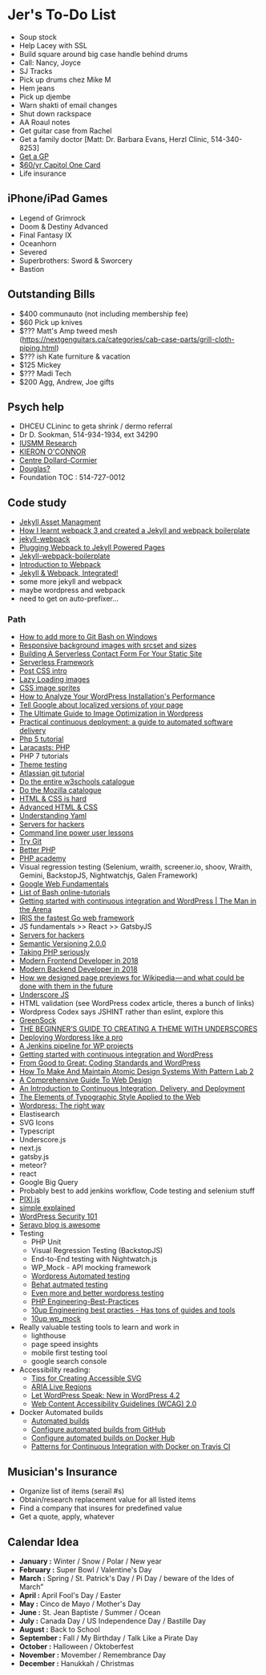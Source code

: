 # Jer's To-Do List

- Soup stock
- Help Lacey with SSL
- Build square around big case handle behind drums
- Call: Nancy, Joyce
- SJ Tracks
- Pick up drums chez Mike M
- Hem jeans
- Pick up djembe
- Warn shakti of email changes
- Shut down rackspace
- AA Roaul notes
- Get guitar case from Rachel
- Get a family doctor [Matt: Dr. Barbara Evans, Herzl Clinic, 514-340-8253]
- [Get a GP](http://gamf.gouv.qc.ca/index_en.html)
- [$60/yr Capitol One Card](http://bit.ly/28Os44b)
- Life insurance

## iPhone/iPad Games

- Legend of Grimrock
- Doom & Destiny Advanced
- Final Fantasy IX
- Oceanhorn
- Severed
- Superbrothers: Sword & Sworcery
- Bastion

## Outstanding Bills

- $400 communauto (not including membership fee)
- $60 Pick up knives
- $??? Matt's Amp tweed mesh (https://nextgenguitars.ca/categories/cab-case-parts/grill-cloth-piping.html)
- $??? ish Kate furniture & vacation
- $125 Mickey
- $??? Madi Tech
- $200 Agg, Andrew, Joe gifts

## Psych help

- DHCEU CLininc to geta shrink / dermo referral
- Dr D. Sookman, 514-934-1934, ext 34290
- [IUSMM Research](http://www.iusmm.ca/research.html)
- [KIERON O'CONNOR](http://www.iusmm.ca/kieronoconnor.html)
- [Centre Dollard-Cormier](http://dependancemontreal.ca/programmes-et-services/adultes)
- [Douglas?](http://www.douglas.qc.ca/?locale=en)
- Foundation TOC : 514-727-0012

## Code study

- [Jekyll Asset Managment](https://webpack.js.org/guides/asset-management/)
- [How I learnt webpack 3 and created a Jekyll and webpack boilerplate](https://medium.com/learning-lab/5-how-i-learnt-webpack-3-and-created-a-jekyll-and-webpack-boilerplate-edd86645fd5e)
- [jekyll-webpack](https://github.com/clenemt/jekyll-webpack/blob/master/README.md)
- [Plugging Webpack to Jekyll Powered Pages](https://www.jonathan-petitcolas.com/2016/08/12/plugging-webpack-to-jekyll-powered-pages.html)
- [Jekyll-webpack-boilerplate](https://github.com/sandoche/Jekyll-webpack-boilerplate/blob/master/README.md)
- [Introduction to Webpack](https://code.tutsplus.com/series/introduction-to-webpack--cms-983)
- [Jekyll & Webpack, Integrated!](https://github.com/allizad/jekyll-webpack)
- some more jekyll and webpack
- maybe wordpress and webpack
- need to get on auto-prefixer...

### Path

- [How to add more to Git Bash on Windows](https://gist.github.com/evanwill/0207876c3243bbb6863e65ec5dc3f058)
- [Responsive background images with srcset and sizes](https://aclaes.com/responsive-background-images-with-srcset-and-sizes/)
- [Building A Serverless Contact Form For Your Static Site](https://www.smashingmagazine.com/2018/05/building-serverless-contact-form-static-website/)
- [Serverless Framework](https://serverless.com/framework/)
- [Post CSS intro](https://www.smashingmagazine.com/2015/12/introduction-to-postcss/)
- [Lazy Loading images](https://css-tricks.com/snippets/javascript/lazy-loading-images/)
- [CSS image sprites](https://www.w3schools.com/css/css_image_sprites.asp)
- [How to Analyze Your WordPress Installation's Performance](https://code.tutsplus.com/tutorials/how-to-analyze-your-wordpress-installations-performance--wp-26472)
- [Tell Google about localized versions of your page](https://support.google.com/webmasters/answer/189077?hl=en)
- [The Ultimate Guide to Image Optimization in Wordpress](https://www.proteusthemes.com/blog/ultimate-guide-image-optimization-wordpress/)
- [Practical continuous deployment: a guide to automated software delivery](https://www.atlassian.com/blog/continuous-delivery/practical-continuous-deployment)
- [Php 5 tutorial](https://www.w3schools.com/php/)
- [Laracasts: PHP](https://laracasts.com/series/php-for-beginners)
- PHP 7 tutorials
- [Theme testing](https://codex.wordpress.org/Theme_Development#Theme_Testing_Process)
- [Atlassian git tutorial](https://www.atlassian.com/git/tutorials/)
- [Do the entire w3schools catalogue](https://www.w3schools.com/)
- [Do the Mozilla catalogue](https://developer.mozilla.org/en-US/)
- [HTML & CSS is hard](https://internetingishard.com/html-and-css/)
- [Advanced HTML & CSS](https://learn.shayhowe.com/advanced-html-css/)
- [Understanding Yaml](https://docs.saltstack.com/en/latest/topics/yaml/)
- [Servers for hackers](https://serversforhackers.com/)
- [Command line power user lessons](https://commandlinepoweruser.com/)
- [Try Git](https://www.codeschool.com/courses/try-git/)
- [Better PHP](https://www.youtube.com/user/betterphp)
- [PHP academy](https://www.youtube.com/user/phpacademy)
- Visual regression testing (Selenium, wraith, screener.io, shoov, Wraith, Gemini, BackstopJS, Nightwatchjs, Galen Framework)
- [Google Web Fundamentals](https://developers.google.com/web/)
- [List of Bash online-tutorials](http://wiki.bash-hackers.org/scripting/tutoriallist)
- [Getting started with continuous integration and WordPress | The Man in the Arena](https://carlalexander.ca/continuous-integration-wordpress/)
- [IRIS the fastest Go web framework](https://github.com/kataras/iris)
- JS fundamentals >> React >> GatsbyJS
- [Servers for hackers](https://serversforhackers.com/)
- [Semantic Versioning 2.0.0](https://semver.org/)
- [Taking PHP seriously](https://slack.engineering/taking-php-seriously-cf7a60065329)
- [Modern Frontend Developer in 2018](https://medium.com/tech-tajawal/modern-frontend-developer-in-2018-4c2072fa2b9c)
- [Modern Backend Developer in 2018](https://medium.com/tech-tajawal/modern-backend-developer-in-2018-6b3f7b5f8b9)
- [How we designed page previews for Wikipedia — and what could be done with them in the future](https://medium.com/freely-sharing-the-sum-of-all-knowledge/how-we-designed-page-previews-for-wikipedia-and-what-could-be-done-with-them-in-the-future-7a5fa6b07b96)
- [Underscore JS](https://underscorejs.org/#collections)
- HTML validation (see WordPress codex article, theres a bunch of links)
- Wordpress Codex says JSHINT rather than eslint, explore this
- [GreenSock](https://greensock.com/)
- [THE BEGINNER’S GUIDE TO CREATING A THEME WITH UNDERSCORES](https://torquemag.io/2017/08/beginners-guide-to-creating-a-theme-underscores/)
- [Deploying Wordpress like a pro](https://www.berriart.com/talks/wordpress-deployment/#/8/4)
- [A Jenkins pipeline for WP projects](https://webdevstudios.com/2018/01/04/jenkins-pipeline-wordpress-projects/)
- [Getting started with continuous integration and WordPress](https://carlalexander.ca/continuous-integration-wordpress/)
- [From Good to Great: Coding Standards and WordPress](https://hs.wpengine.com/recorded-webinar-good2great-coding-stds-wp)
- [How To Make And Maintain Atomic Design Systems With Pattern Lab 2](https://www.smashingmagazine.com/2016/07/building-maintaining-atomic-design-systems-pattern-lab/)
- [A Comprehensive Guide To Web Design](https://www.smashingmagazine.com/2017/11/comprehensive-guide-web-design/)
- [An Introduction to Continuous Integration, Delivery, and Deployment](https://www.digitalocean.com/community/tutorials/an-introduction-to-continuous-integration-delivery-and-deployment)
- [The Elements of Typographic Style Applied to the Web](http://webtypography.net/toc/)
- [Wordpress: The right way](https://www.wptherightway.org/en/)
- Elastisearch
- SVG Icons
- Typescript
- Underscore.js
- next.js
- gatsby.js
- meteor?
- react
- Google Big Query
- Probably best to add jenkins workflow, Code testing and selenium stuff
- [PIXI.js](http://www.pixijs.com/)
- [simple explained](https://www.youtube.com/channel/UCnxrdFPXJMeHru_b4Q_vTPQ/playlists)
- [WordPress Security 101](https://seravo.com/wordpress-security-101/)
- [Seravo blog is awesome](https://seravo.com/blog/)
- Testing
  - PHP Unit
  - Visual Regression Testing (BackstopJS)
  - End-to-End testing with Nightwatch.js
  - WP_Mock - API mocking framework
  - [Wordpress Automated testing](https://make.wordpress.org/core/handbook/testing/automated-testing/)
  - [Behat autmated testing](http://behat.org/en/latest/)
  - [Even more and better wordpress testing](http://wptest.io/)
  - [PHP Engineering-Best-Practices](https://10up.github.io/Engineering-Best-Practices/php/)
  - [10up Engineering best practies - Has tons of guides and tools](https://10up.github.io/Engineering-Best-Practices/)
  - [10up wp_mock](https://github.com/10up/wp_mock)
- Really valuable testing tools to learn and work in
  - lighthouse
  - page speed insights
  - mobile first testing tool
  - google search console
- Accessibility reading:
  - [Tips for Creating Accessible SVG](https://www.sitepoint.com/tips-accessible-svg/)
  - [ARIA Live Regions](https://developer.mozilla.org/en-US/docs/Web/Accessibility/ARIA/ARIA_Live_Regions)
  - [Let WordPress Speak: New in WordPress 4.2](https://make.wordpress.org/accessibility/2015/04/15/let-wordpress-speak-new-in-wordpress-4-2/)
  - [Web Content Accessibility Guidelines (WCAG) 2.0](https://www.w3.org/TR/WCAG20/)
- Docker Automated builds
  - [Automated builds](https://docs.docker.com/docker-cloud/builds/automated-build/)
  - [Configure automated builds from GitHub](https://docs.docker.com/docker-hub/github/)
  - [Configure automated builds on Docker Hub](https://docs.docker.com/docker-hub/builds/)
  - [Patterns for Continuous Integration with Docker on Travis CI](https://medium.com/mobileforgood/patterns-for-continuous-integration-with-docker-on-travis-ci-71857fff14c5)

## Musician's Insurance

- Organize list of items (serail #s)
- Obtain/research replacement value for all listed items
- Find a company that insures for predefined value
- Get a quote, apply, whatever

## Calendar Idea

- **January :** Winter / Snow / Polar / New year
- **February :** Super Bowl / Valentine's Day
- **March :** Spring / St. Patrick's Day / Pi Day / beware of the Ides of March”
- **April :** April Fool's Day / Easter
- **May :** Cinco de Mayo / Mother's Day
- **June :** St. Jean Baptiste / Summer / Ocean
- **July :** Canada Day / US Independence Day / Bastille Day
- **August :** Back to School
- **September :** Fall / My Birthday / Talk Like a Pirate Day
- **October :** Halloween / Oktoberfest
- **November :** Movember / Remembrance Day
- **December :** Hanukkah / Christmas
